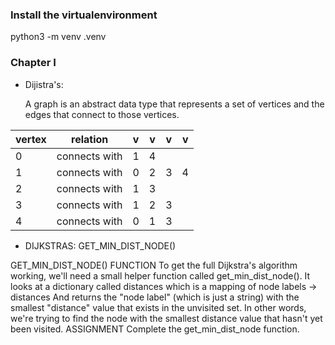 ### Install the virtualenvironment

python3 -m venv .venv


### Chapter I
  
- Dijistra's: 

  A graph is an abstract data type that represents a set of vertices and the edges that connect to those vertices.
  
|vertex | relation | v | v | v | v |
| ----- | -------- |---|---|---|---|
|0| connects with | 1 | 4 |   |   |
|1|connects with| 0 | 2 | 3 | 4 |
|2|connects with | 1 | 3 |   |   |
|3|connects with| 1 | 2 | 3 |   |
|4|connects with| 0 | 1 | 3 |   |


- DIJKSTRAS: GET_MIN_DIST_NODE()

GET_MIN_DIST_NODE() FUNCTION
To get the full Dijkstra's algorithm working, we'll need a small helper function called get_min_dist_node(). It looks at a dictionary called distances which is a mapping of
node labels -> distances
And returns the "node label" (which is just a string) with the smallest "distance" value that exists in the unvisited set.
In other words, we're trying to find the node with the smallest distance value that hasn't yet been visited.
ASSIGNMENT
Complete the get_min_dist_node function.
